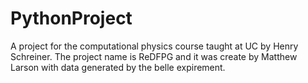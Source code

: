 # PythonProject
A project for the computational physics course taught at UC by Henry Schreiner. The project name is ReDFPG and it was create by Matthew Larson with data generated by the belle expirement. 
